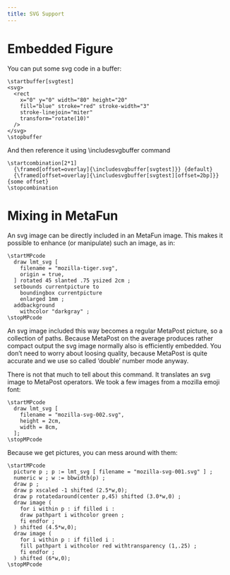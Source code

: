 ```yaml
---
title: SVG Support 
---
```



# Embedded Figure

You can put some svg code in a buffer:

    \startbuffer[svgtest] 
    <svg>
      <rect
        x="0" y="0" width="80" height="20"
        fill="blue" stroke="red" stroke-width="3"
        stroke-linejoin="miter"
        transform="rotate(10)"
      /> 
    </svg>
    \stopbuffer

And then reference it using \includesvgbuffer command

    \startcombination[2*1]
      {\framed[offset=overlay]{\includesvgbuffer[svgtest]}} {default} 
      {\framed[offset=overlay]{\includesvgbuffer[svgtest][offset=2bp]}} {some offset}
    \stopcombination



# Mixing in MetaFun

An svg image can be directly included in an MetaFun image. This makes it
possible to enhance (or manipulate) such an image, as in:

    \startMPcode
      draw lmt_svg [
        filename = "mozilla-tiger.svg", 
        origin = true,
      ] rotated 45 slanted .75 ysized 2cm ;
      setbounds currentpicture to 
        boundingbox currentpicture 
        enlarged 1mm ;
      addbackground 
        withcolor "darkgray" ; 
    \stopMPcode

An svg image included this way becomes a regular MetaPost picture, so a
collection of paths. Because MetaPost on the average produces rather compact
output the svg image normally also is efficiently embedded. You don’t need to
worry about loosing quality, because MetaPost is quite accurate and we use so
called ‘double’ number mode anyway.

There is not that much to tell about this command. It translates an svg image to MetaPost operators. We took a few images from a mozilla emoji font:

    \startMPcode
      draw lmt_svg [
        filename = "mozilla-svg-002.svg", 
        height = 2cm,
        width = 8cm,
      ]; 
    \stopMPcode

Because we get pictures, you can mess around with them:

    \startMPcode
      picture p ; p := lmt_svg [ filename = "mozilla-svg-001.svg" ] ; 
      numeric w ; w := bbwidth(p) ;
      draw p ;
      draw p xscaled -1 shifted (2.5*w,0);
      draw p rotatedaround(center p,45) shifted (3.0*w,0) ; 
      draw image (
        for i within p : if filled i :
        draw pathpart i withcolor green ;
        fi endfor ;
      ) shifted (4.5*w,0); 
      draw image (
        for i within p : if filled i :
        fill pathpart i withcolor red withtransparency (1,.25) ;
        fi endfor ;
      ) shifted (6*w,0);
    \stopMPcode


